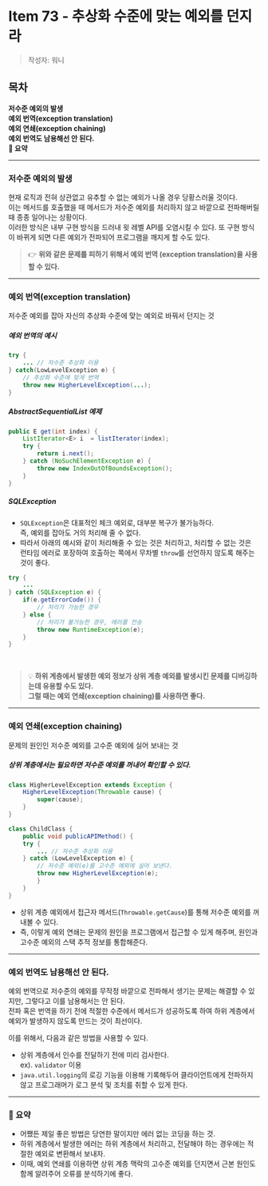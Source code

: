 # Item 73 - 추상화 수준에 맞는 예외를 던지라

> 작성자: 워니

## 목차
**저수준 예외의 발생  
예외 번역(exception translation)  
예외 연쇄(exception chaining)  
예외 번역도 남용해선 안 된다.  
📌 요약**  

---

### 저수준 예외의 발생
현재 로직과 전혀 상관없고 유추할 수 없는 예외가 나올 경우 당황스러울 것이다.  
이는 메서드를 호출했을 때 메서드가 저수준 예외를 처리하지 않고 바깥으로 전파해버릴 때 종종 일어나는 상황이다.  
이러한 방식은 내부 구현 방식을 드러내 윗 레벨 API를 오염시킬 수 있다. 또 구현 방식이 바뀌게 되면 다른 예외가 전파되어 프로그램을 깨지게 할 수도 있다.  

> 👉 **위와 같은 문제를 피하기 위해서 예외 번역 (exception translation)을 사용할 수 있다.**

---

### 예외 번역(exception translation)
저수준 예외를 잡아 자신의 추상화 수준에 맞는 예외로 바꿔서 던지는 것

##### 예외 번역의 예시
``` java
try {
	... // 저수준 추상화 이용
} catch(LowLevelException e) {
	// 추상화 수준에 맞게 번역
	throw new HigherLevelException(...);
}
```

##### AbstractSequentialList 예제
``` java
public E get(int index) {
    ListIterator<E> i  = listIterator(index);
    try {
        return i.next();
    } catch (NoSuchElementException e) {
        throw new IndexOutOfBoundsException();
    }
}
```

##### SQLException
- `SQLException`은 대표적인 체크 예외로, 대부분 복구가 불가능하다.  
  즉, 예외를 잡아도 거의 처리해 줄 수 없다.
- 따라서 아래의 예시와 같이 처리해줄 수 있는 것은 처리하고, 
  처리할 수 없는 것은 런타임 에러로 포장하여 호출하는 쪽에서 무차별 `throw`를 선언하지 않도록 해주는 것이 좋다.

``` java
try {
    ...
} catch (SQLException e) {
    if(e.getErrorCode()) {
        // 처리가 가능한 경우
    } else {
        // 처리가 불가능한 경우, 에러를 전송
        throw new RuntimeException(e);
    }
}
```

</br>

> 💡 **하위 계층에서 발생한 예외 정보가 상위 계층 예외를 발생시킨 문제를 디버깅하는데 유용할 수도 있다.**  
**그럴 때는 예외 연쇄(exception chaining)를 사용하면 좋다.**

---

### 예외 연쇄(exception chaining)
문제의 원인인 저수준 예외를 고수준 예외에 실어 보내는 것

##### 상위 계층에서는 필요하면 저수준 예외를 꺼내어 확인할 수 있다.  

``` java
class HigherLevelException extends Exception {
    HigherLevelException(Throwable cause) {
        super(cause);
    }
}

class ChildClass {
    public void publicAPIMethod() {
	try {
	    ... // 저수준 추상화 이용
	} catch (LowLevelException e) {
	    // 저수준 예외(e)를 고수준 예외에 실어 보낸다. 
	    throw new HigherLevelException(e);
        }
    }
}
```
- 상위 계층 예외에서 접근자 메서드(`Throwable.getCause`)를 통해 저수준 예외를 꺼내볼 수 있다.  
- 즉, 이렇게 예외 연쇄는 문제의 원인을 프로그램에서 접근할 수 있게 해주며, 원인과 고수준 예외의 스택 추적 정보를 통합해준다.

---

### 예외 번역도 남용해선 안 된다. 
예외 번역으로 저수준의 예외를 무작정 바깥으로 전파해서 생기는 문제는 해결할 수 있지만, 그렇다고 이를 남용해서는 안 된다.  
전파 혹은 번역을 하기 전에 적절한 수준에서 메서드가 성공하도록 하여 하위 계층에서 예외가 발생하지 않도록 만드는 것이 최선이다. 

이를 위해서, 다음과 같은 방법을 사용할 수 있다.

- 상위 계층에서 인수를 전달하기 전에 미리 검사한다.  
  ex). `validator` 이용
- `java.util.logging`의 로깅 기능을 이용해 기록해두어 클라이언트에게 전파하지 않고 프로그래머가 로그 분석 및 조치를 취할 수 있게 한다.

---

### 📌 요약
- 어쨌든 제일 좋은 방법은 당연한 말이지만 에러 없는 코딩을 하는 것.
- 하위 계층에서 발생한 에러는 하위 계층에서 처리하고, 전달해야 하는 경우에는 적절한 예외로 변환해서 보내자.
- 이때, 예외 연쇄를 이용하면 상위 계층 맥락의 고수준 예외를 던지면서 근본 원인도 함께 알려주어 오류를 분석하기에 좋다.
